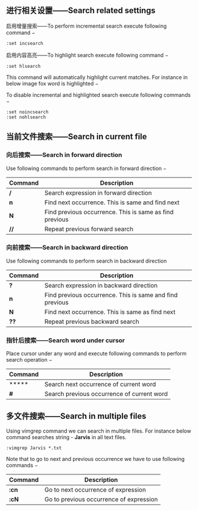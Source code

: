 ## 进行相关设置——Search related settings

启用增量搜索——To perform incremental search execute following command −

```
:set incsearch
```

启用内容高亮——To highlight search execute following command −

```
:set hlsearch
```

This command will automatically highlight current matches. For instance in below image fox word is highlighted −

To disable incremental and highlighted search execute following commands −

```
:set noincsearch
:set nohlsearch
```

## 当前文件搜索——Search in current file

### 向后搜索——Search in forward direction

Use following commands to perform search in forward direction −

| Command | Description                                        |
| ----- | ------------------------------------------------------------ |
| **/<expression>**     | Search expression in forward direction      |
| **n**     | Find next occurrence. This is same and find next        |
| **N**     | Find previous occurrence. This is same as find previous |
|  **//**    | Repeat previous forward search                         |

### 向前搜索——Search in backward direction

Use following commands to perform search in backward direction

| Command           | Description                                                  |
| ----------------- | ------------------------------------------------------------ |
| **?<expression>** | Search expression in backward direction                      |
|  **n**                 | Find previous occurrence. This is same and find previous |
|    **N**               | Find next occurrence. This is same as find next         |
|     **??**              | Repeat previous backward search                        |

### 指针后搜索——Search word under cursor

Place cursor under any word and execute following commands to perform search operation −

| Command | Description                           |
| ----- | ----------------------------------------------- |
| *****     | Search next occurrence of current word     |
| **#**     | Search previous occurrence of current word |

## 多文件搜索——Search in multiple files

Using vimgrep command we can search <expression> in multiple files. For instance below command searches string - **Jarvis** in all text files.

```
:vimgrep Jarvis *.txt
```

Note that to go to next and previous occurrence we have to use following commands −

| Command | Description                          |
| ----- | ---------------------------------------------- |
| **:cn**     | Go to next occurrence of expression     |
| **:cN**     | Go to previous occurrence of expression |